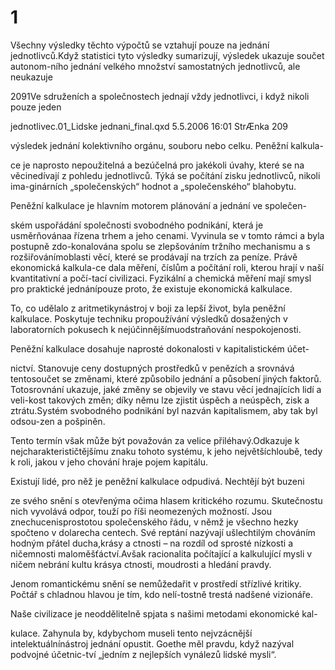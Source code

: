 # 1

Všechny výsledky těchto výpočtů se vztahují pouze na jednání jednotlivců.Když statistici tyto výsledky sumarizují, výsledek ukazuje součet autonom-ního jednání velkého množství samostatných jednotlivců, ale neukazuje

2091Ve sdruženích a společnostech jednají vždy jednotlivci, i když nikoli pouze jeden

jednotlivec.01_Lidske jednani_final.qxd 5.5.2006 16:01 StrÆnka 209

výsledek jednání kolektivního orgánu, souboru nebo celku. Peněžní kalkula-

ce je naprosto nepoužitelná a bezúčelná pro jakékoli úvahy, které se na věcinedívají z pohledu jednotlivců. Týká se počítání zisku jednotlivců, nikoli ima-ginárních „společenských“ hodnot a „společenského“ blahobytu.

Peněžní kalkulace je hlavním motorem plánování a jednání ve společen-

ském uspořádání společnosti svobodného podnikání, která je usměrňovánaa řízena trhem a jeho cenami. Vyvinula se v tomto rámci a byla postupně zdo-konalována spolu se zlepšováním tržního mechanismu a s rozšiřovánímoblasti věcí, které se prodávají na trzích za peníze. Právě ekonomická kalkula-ce dala měření, číslům a počítání roli, kterou hrají v naší kvantitativní a počí-tací civilizaci. Fyzikální a chemická měření mají smysl pro praktické jednánípouze proto, že existuje ekonomická kalkulace.

To, co udělalo z aritmetikynástroj v boji za lepší život, byla peněžní kalkulace. Poskytuje techniku propoužívání výsledků dosažených v laboratorních pokusech k nejúčinnějšímuodstraňování nespokojenosti.

Peněžní kalkulace dosahuje naprosté dokonalosti v kapitalistickém účet-

nictví. Stanovuje ceny dostupných prostředků v penězích a srovnává tentosoučet se změnami, které způsobilo jednání a působení jiných faktorů. Totosrovnání ukazuje, jaké změny se objevily ve stavu věcí jednajících lidí a veli-kost takových změn; díky němu lze zjistit úspěch a neúspěch, zisk a ztrátu.Systém svobodného podnikání byl nazván kapitalismem, aby tak byl odsou-zen a pošpiněn.

Tento termín však může být považován za velice přiléhavý.Odkazuje k nejcharakterističtějšímu znaku tohoto systému, k jeho největšíchloubě, tedy k roli, jakou v jeho chování hraje pojem kapitálu.

Existují lidé, pro něž je peněžní kalkulace odpudivá. Nechtějí být buzeni

ze svého snění s otevřenýma očima hlasem kritického rozumu. Skutečnostu nich vyvolává odpor, touží po říši neomezených možností. Jsou znechucenisprostotou společenského řádu, v němž je všechno hezky spočteno v dolarecha centech. Své reptání nazývají ušlechtilým chováním hodným přátel ducha,krásy a ctnosti – na rozdíl od sprosté nízkosti a ničemnosti maloměšťáctví.Avšak racionalita počítající a kalkulující mysli v ničem nebrání kultu krásya ctnosti, moudrosti a hledání pravdy.

Jenom romantickému snění se nemůžedařit v prostředí střízlivé kritiky. Počtář s chladnou hlavou je tím, kdo nelí-tostně trestá nadšené vizionáře.

Naše civilizace je neoddělitelně spjata s našimi metodami ekonomické kal-

kulace. Zahynula by, kdybychom museli tento nejvzácnější intelektuálnínástroj jednání opustit. Goethe měl pravdu, když nazýval podvojné účetnic-tví „jedním z nejlepších vynálezů lidské mysli“.

